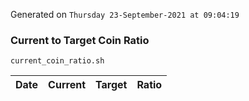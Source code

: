 Generated on `Thursday 23-September-2021 at 09:04:19`

### Current to Target Coin Ratio
`current_coin_ratio.sh`

Date|Current|Target|Ratio
---|---|---|---
